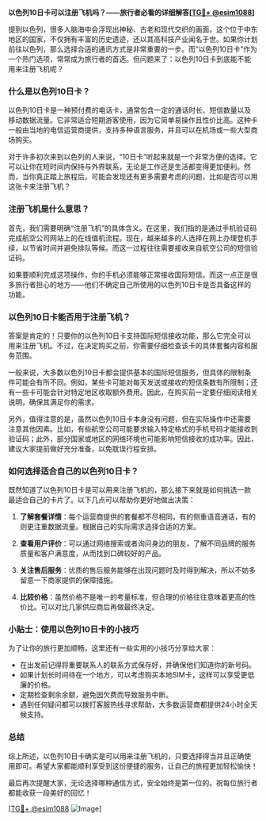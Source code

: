**以色列10日卡可以注册飞机吗？——旅行者必看的详细解答[[TG💪+ @esim1088](https://t.me/s/esim1088)]**

提到以色列，很多人脑海中会浮现出神秘、古老和现代交织的画面。这个位于中东地区的国家，不仅拥有丰富的历史遗迹，还以其高科技产业闻名于世。如果你计划前往以色列，那么选择合适的通讯方式是非常重要的一步。而“以色列10日卡”作为一个热门选项，常常成为旅行者的首选。但问题来了：以色列10日卡到底能不能用来注册飞机呢？

### 什么是以色列10日卡？

以色列10日卡是一种预付费的电话卡，通常包含一定的通话时长、短信数量以及移动数据流量。它非常适合短期游客使用，因为它简单易操作且性价比高。这种卡一般由当地的电信运营商提供，支持多种语言服务，并且可以在机场或一些大型商场购买。

对于许多初次来到以色列的人来说，“10日卡”听起来就是一个非常方便的选择。它可以让你在短时间内保持与外界联系，无论是工作还是生活都变得更加便利。然而，当你真正踏上旅程后，可能会发现还有更多需要考虑的问题，比如是否可以用这张卡来注册飞机？

### 注册飞机是什么意思？

首先，我们需要明确“注册飞机”的具体含义。在这里，我们指的是通过手机验证码完成航空公司网站上的在线值机流程。现在，越来越多的人选择在网上办理登机手续，以节省时间并避免排队等候。而这一过程往往需要接收来自航空公司的短信验证码。

如果要顺利完成这项操作，你的手机必须能够正常接收国际短信。而这一点正是很多旅行者担心的地方——他们不确定自己所使用的以色列10日卡是否具备这样的功能。

### 以色列10日卡能否用于注册飞机？

答案是肯定的！只要你的以色列10日卡支持国际短信接收功能，那么它完全可以用来注册飞机。不过，在决定购买之前，你需要仔细检查该卡的具体套餐内容和服务范围。

一般来说，大多数以色列10日卡都会提供基本的国际短信服务，但具体的限制条件可能会有所不同。例如，某些卡可能对每天发送或接收的短信条数有所限制；还有一些卡可能会针对特定地区收取额外费用。因此，在购买前一定要仔细阅读相关说明，确保其满足你的需求。

另外，值得注意的是，虽然以色列10日卡本身没有问题，但在实际操作中还需要注意其他因素。比如，有些航空公司可能要求输入特定格式的手机号码才能接收到验证码；此外，部分国家或地区的网络环境也可能影响短信接收的成功率。因此，建议大家提前做好充分准备，以免耽误行程安排。

### 如何选择适合自己的以色列10日卡？

既然知道了以色列10日卡是可以用来注册飞机的，那么接下来就是如何挑选一款最适合自己的卡片了。以下几点可以帮助你更好地做出决策：

1. **了解套餐详情**：每个运营商提供的套餐都不尽相同，有的侧重语音通话，有的则更注重数据流量。根据自己的实际需求选择合适的方案。
   
2. **查看用户评价**：可以通过网络搜索或者询问身边的朋友，了解不同品牌的服务质量和客户满意度，从而找到口碑较好的产品。
   
3. **关注售后服务**：优质的售后服务能够在出现问题时及时得到解决，所以不妨多留意一下商家提供的保障措施。
   
4. **比较价格**：虽然价格不是唯一的考量标准，但合理的价格往往意味着更高的性价比。可以对比几家供应商后再做最终决定。

### 小贴士：使用以色列10日卡的小技巧

为了让你的旅行更加顺畅，这里还有一些实用的小技巧分享给大家：

- 在出发前记得将重要联系人的联系方式保存好，并确保他们知道你的新号码。
- 如果计划长时间待在一个地方，可以考虑购买本地SIM卡，这样可以享受更低廉的价格。
- 定期检查剩余余额，避免因欠费而导致服务中断。
- 遇到任何疑问都可以拨打客服热线寻求帮助，大多数运营商都提供24小时全天候支持。

### 总结

综上所述，以色列10日卡确实是可以用来注册飞机的，只要选择得当并且正确使用即可。希望大家都能顺利享受到这份便捷的服务，让自己的旅程更加轻松愉快！

最后再次提醒大家，无论选择哪种通信方式，安全始终是第一位的。祝每位旅行者都能收获一段美好的回忆！

[[TG💪+ @esim1088](https://t.me/s/esim1088) ![Image](https://i.postimg.cc/4NQfJmqS/Snipaste-2025-05-13-00-14-12.png)]